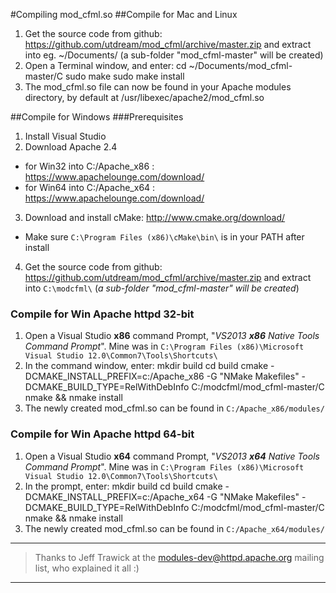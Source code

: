 #Compiling mod_cfml.so
##Compile for Mac and Linux
1. Get the source code from github: https://github.com/utdream/mod_cfml/archive/master.zip
    and extract into eg. ~/Documents/ (a sub-folder "mod_cfml-master" will be created)
2. Open a Terminal window, and enter:
        cd ~/Documents/mod_cfml-master/C
        sudo make
        sudo make install
3. The mod_cfml.so file can now be found in your Apache modules directory, by default at
        /usr/libexec/apache2/mod_cfml.so

##Compile for Windows
###Prerequisites
1.  Install Visual Studio
2. Download Apache 2.4
 - for Win32 into C:/Apache_x86 : https://www.apachelounge.com/download/
 - for Win64 into C:/Apache_x64 : https://www.apachelounge.com/download/
3. Download and install cMake: http://www.cmake.org/download/
 - Make sure `C:\Program Files (x86)\cMake\bin\` is in your PATH after install
4. Get the source code from github: https://github.com/utdream/mod_cfml/archive/master.zip
    and extract into `C:\modcfml\` (_a sub-folder "mod_cfml-master" will be created_)

### Compile for Win Apache httpd 32-bit
1. Open a Visual Studio **x86** command Prompt, "_VS2013 **x86** Native Tools Command Prompt_". Mine was in `C:\Program Files (x86)\Microsoft Visual Studio 12.0\Common7\Tools\Shortcuts\`
2. In the command window, enter:
        mkdir build
        cd build
        cmake -DCMAKE_INSTALL_PREFIX=c:/Apache_x86 -G "NMake Makefiles" -DCMAKE_BUILD_TYPE=RelWithDebInfo C:/modcfml/mod_cfml-master/C
        nmake && nmake install
3. The newly created mod_cfml.so can be found in `C:/Apache_x86/modules/`

### Compile for Win Apache httpd 64-bit
1. Open a Visual Studio **x64** command Prompt, "_VS2013 **x64** Native Tools Command Prompt_".
   Mine was in `C:\Program Files (x86)\Microsoft Visual Studio 12.0\Common7\Tools\Shortcuts\`
2. In the prompt, enter:
        mkdir build
        cd build
        cmake -DCMAKE_INSTALL_PREFIX=c:/Apache_x64 -G "NMake Makefiles" -DCMAKE_BUILD_TYPE=RelWithDebInfo C:/modcfml/mod_cfml-master/C
        nmake && nmake install
3. The newly created mod_cfml.so can be found in `C:/Apache_x64/modules/`
---------
> Thanks to Jeff Trawick at the modules-dev@httpd.apache.org mailing list, who explained it all :)

---------